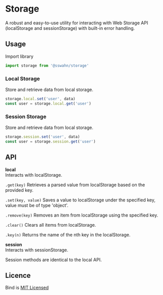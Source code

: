 # Storage
A robust and easy-to-use utility for interacting with Web Storage API (localStorage and sessionStorage) with built-in error handling.  

## Usage  
Import library  
```javascript
import storage from '@sswahn/storage'
```
### Local Storage  
Store and retrieve data from local storage.  
```javascript
storage.local.set('user', data)
const user = storage.local.get('user')
```  

### Session Storage  
Store and retrieve data from local storage.  
```javascript
storage.session.set('user', data)
const user = storage.session.get('user')
```

## API  

**local**  
Interacts with localStorage.  

`.get(key)`
Retrieves a parsed value from localStorage based on the provided key.  

`.set(key, value)`
Saves a value to localStorage under the specified key, value must be of type 'object'.

`.remove(key)`
Removes an item from localStorage using the specified key.  

`.clear()`
Clears all items from localStorage.  

`.key(n)`
Returns the name of the nth key in the localStorage.  

**session**  
Interacts with sessionStorage.  

Session methods are identical to the local API.  

## Licence
Bind is [MIT Licensed](https://github.com/sswahn/bind/blob/main/LICENSE)
